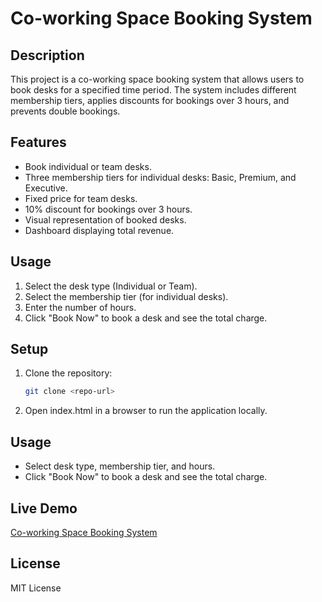 # Co-working Space Booking System

## Description

This project is a co-working space booking system that allows users to book desks for a specified time period. The system includes different membership tiers, applies discounts for bookings over 3 hours, and prevents double bookings.

## Features

- Book individual or team desks.
- Three membership tiers for individual desks: Basic, Premium, and Executive.
- Fixed price for team desks.
- 10% discount for bookings over 3 hours.
- Visual representation of booked desks.
- Dashboard displaying total revenue.

## Usage

1. Select the desk type (Individual or Team).
2. Select the membership tier (for individual desks).
3. Enter the number of hours.
4. Click "Book Now" to book a desk and see the total charge.

## Setup

1. Clone the repository:
   ```bash
   git clone <repo-url>
   ```
2. Open index.html in a browser to run the application locally.

## Usage

- Select desk type, membership tier, and hours.
- Click "Book Now" to book a desk and see the total charge.

## Live Demo

[Co-working Space Booking System](https://cloudtechy.github.io/co-working-space-booking-system)

## License

MIT License
